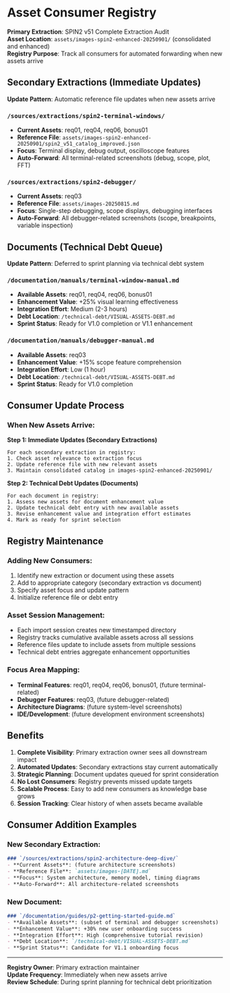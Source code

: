 # Asset Consumer Registry
**Primary Extraction**: SPIN2 v51 Complete Extraction Audit  
**Asset Location**: `assets/images-spin2-enhanced-20250901/` (consolidated and enhanced)  
**Registry Purpose**: Track all consumers for automated forwarding when new assets arrive

## Secondary Extractions (Immediate Updates)
**Update Pattern**: Automatic reference file updates when new assets arrive

### `/sources/extractions/spin2-terminal-windows/`
- **Current Assets**: req01, req04, req06, bonus01
- **Reference File**: `assets/images-spin2-enhanced-20250901/spin2_v51_catalog_improved.json`
- **Focus**: Terminal display, debug output, oscilloscope features
- **Auto-Forward**: All terminal-related screenshots (debug, scope, plot, FFT)

### `/sources/extractions/spin2-debugger/` 
- **Current Assets**: req03
- **Reference File**: `assets/images-20250815.md`
- **Focus**: Single-step debugging, scope displays, debugging interfaces
- **Auto-Forward**: All debugger-related screenshots (scope, breakpoints, variable inspection)

## Documents (Technical Debt Queue)
**Update Pattern**: Deferred to sprint planning via technical debt system

### `/documentation/manuals/terminal-window-manual.md`
- **Available Assets**: req01, req04, req06, bonus01
- **Enhancement Value**: +25% visual learning effectiveness
- **Integration Effort**: Medium (2-3 hours)
- **Debt Location**: `/technical-debt/VISUAL-ASSETS-DEBT.md`
- **Sprint Status**: Ready for V1.0 completion or V1.1 enhancement

### `/documentation/manuals/debugger-manual.md`
- **Available Assets**: req03
- **Enhancement Value**: +15% scope feature comprehension  
- **Integration Effort**: Low (1 hour)
- **Debt Location**: `/technical-debt/VISUAL-ASSETS-DEBT.md`
- **Sprint Status**: Ready for V1.0 completion

## Consumer Update Process

### When New Assets Arrive:

**Step 1: Immediate Updates (Secondary Extractions)**
```
For each secondary extraction in registry:
1. Check asset relevance to extraction focus
2. Update reference file with new relevant assets
3. Maintain consolidated catalog in images-spin2-enhanced-20250901/
```

**Step 2: Technical Debt Updates (Documents)**
```
For each document in registry:
1. Assess new assets for document enhancement value
2. Update technical debt entry with new available assets
3. Revise enhancement value and integration effort estimates
4. Mark as ready for sprint selection
```

## Registry Maintenance

### Adding New Consumers:
1. Identify new extraction or document using these assets
2. Add to appropriate category (secondary extraction vs document)
3. Specify asset focus and update pattern
4. Initialize reference file or debt entry

### Asset Session Management:
- Each import session creates new timestamped directory
- Registry tracks cumulative available assets across all sessions
- Reference files update to include assets from multiple sessions
- Technical debt entries aggregate enhancement opportunities

### Focus Area Mapping:
- **Terminal Features**: req01, req04, req06, bonus01, (future terminal-related)
- **Debugger Features**: req03, (future debugger-related)
- **Architecture Diagrams**: (future system-level screenshots)
- **IDE/Development**: (future development environment screenshots)

## Benefits

1. **Complete Visibility**: Primary extraction owner sees all downstream impact
2. **Automated Updates**: Secondary extractions stay current automatically  
3. **Strategic Planning**: Document updates queued for sprint consideration
4. **No Lost Consumers**: Registry prevents missed update targets
5. **Scalable Process**: Easy to add new consumers as knowledge base grows
6. **Session Tracking**: Clear history of when assets became available

## Consumer Addition Examples

### New Secondary Extraction:
```markdown
### `/sources/extractions/spin2-architecture-deep-dive/`
- **Current Assets**: (future architecture screenshots)
- **Reference File**: `assets/images-[DATE].md` 
- **Focus**: System architecture, memory model, timing diagrams
- **Auto-Forward**: All architecture-related screenshots
```

### New Document:
```markdown
### `/documentation/guides/p2-getting-started-guide.md`
- **Available Assets**: (subset of terminal and debugger screenshots)
- **Enhancement Value**: +30% new user onboarding success
- **Integration Effort**: High (comprehensive tutorial revision)
- **Debt Location**: `/technical-debt/VISUAL-ASSETS-DEBT.md`
- **Sprint Status**: Candidate for V1.1 onboarding focus
```

---

**Registry Owner**: Primary extraction maintainer  
**Update Frequency**: Immediately when new assets arrive  
**Review Schedule**: During sprint planning for technical debt prioritization
